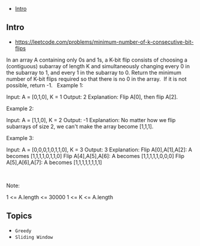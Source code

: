 - [Intro](#intro)

## Intro

- https://leetcode.com/problems/minimum-number-of-k-consecutive-bit-flips

In an array A containing only 0s and 1s, a K-bit flip consists of choosing a (contiguous) subarray of length K and simultaneously changing every 0 in the subarray to 1, and every 1 in the subarray to 0.
Return the minimum number of K-bit flips required so that there is no 0 in the array.  If it is not possible, return -1.
 
Example 1:

Input: A = [0,1,0], K = 1
Output: 2
Explanation: Flip A[0], then flip A[2].


Example 2:

Input: A = [1,1,0], K = 2
Output: -1
Explanation: No matter how we flip subarrays of size 2, we can't make the array become [1,1,1].


Example 3:

Input: A = [0,0,0,1,0,1,1,0], K = 3
Output: 3
Explanation:
Flip A[0],A[1],A[2]: A becomes [1,1,1,1,0,1,1,0]
Flip A[4],A[5],A[6]: A becomes [1,1,1,1,1,0,0,0]
Flip A[5],A[6],A[7]: A becomes [1,1,1,1,1,1,1,1]

 


Note:

1 <= A.length <= 30000
1 <= K <= A.length


## Topics

- `Greedy`
- `Sliding Window`


